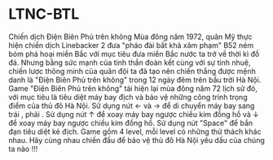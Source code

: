 ﻿# LTNC-BTL
Chiến dịch Điện Biên Phủ trên không
Mùa đông năm 1972, quân Mỹ thực hiện chiến dịch Linebacker	 2 đưa "pháo đài bất khả xâm phạm" B52 ném bóm phá hoại miền Bắc với mục tiêu đưa miền Bắc nước ta trở về thời kì đồ đá. Nhưng bằng sức mạnh của tinh thần đoàn kết cùng với sự tinh nhuệ, chiến lược thông minh của quân đội ta đã tạo nên chiến thắng được mệnh danh là "Điện Biên Phủ trên không" trong 12 ngày đêm trên bầu trời Hà Nội. 
Game "Điện Biên Phủ trên không" tái hiện lại mùa đông năm 72 lịch sử đó, với mục tiêu là tiêu diệt máy bay địch và bảo vệ những công trình trọng điểm của thủ đô Hà Nội. 
Sử dụng nút ← và → để di chuyển máy bay sang trái , phải . Sử dụng nút ↑ để xoay máy bay ngược chiều kim đồng hồ và ↓ để xoay máy bay ngược chiều kim đồng hồ. Sử dụng nút "Space" để bắn đạn tiêu diệt kẻ địch. 
Game gồm 4 level, mỗi level có những thử thách khác nhau.
Hãy cùng nhau chiến đấu để bảo vệ thủ đô Hà Nội yêu dấu của chúng ta nào !!!
